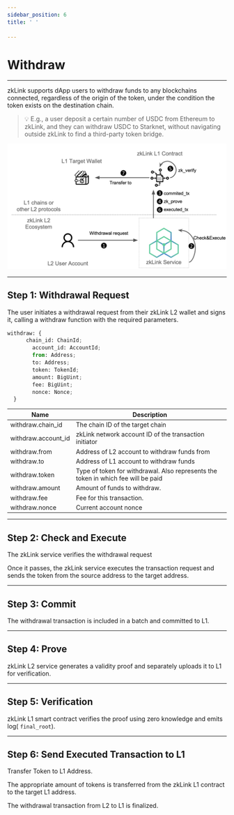 ```yaml
---
sidebar_position: 6
title: ' '

---
```


# Withdraw

---
zkLink supports dApp users to withdraw funds to any blockchains connected, regardless of the origin of the token, under the condition the token exists on the destination chain.

> 💡 E.g., a user deposit a certain number of USDC from Ethereum to zkLink, and they can withdraw USDC to Starknet, without navigating outside zkLink to find a third-party token bridge.

![Withdrawal Flow](../../static/img/flow-withdraw.jpg)

---
## Step 1: Withdrawal Request

The user initiates a withdrawal request from their zkLink L2 wallet and signs it, calling a withdraw function with the required parameters.

```python
withdraw: {
	  chain_id: ChainId;
		account_id: AccountId;
		from: Address;
		to: Address;
		token: TokenId;
		amount: BigUint;
		fee: BigUint;
		nonce: Nonce;
  }
```

| Name | Description |
| --- | --- |
| withdraw.chain_id | The chain ID of the target chain |
| withdraw.account_id | zkLink network account ID of the transaction initiator |
| withdraw.from | Address of L2 account to withdraw funds from |
| withdraw.to | Address of L1 account to withdraw funds |
| withdraw.token | Type of token for withdrawal. Also represents the token in which fee will be paid |
| withdraw.amount | Amount of funds to withdraw. |
| withdraw.fee | Fee for this transaction. |
| withdraw.nonce | Current account nonce |

---
## Step 2: Check and Execute
The zkLink service verifies the withdrawal request

Once it passes, the zkLink service executes the transaction request and sends the token from the source address to the target address.

---
## Step 3: Commit 
The withdrawal transaction is included in a batch and committed to L1.

---
## Step 4: Prove
zkLink L2 service generates a validity proof and separately uploads it to L1 for verification.

---
## Step 5: Verification
zkLink L1 smart contract verifies the proof using zero knowledge and emits log( `final_root`). 

---
## Step 6: Send Executed Transaction to L1
Transfer Token to L1 Address.

The appropriate amount of tokens is transferred from the zkLink L1 contract to the target L1 address.

The withdrawal transaction from L2 to L1 is finalized.
